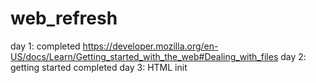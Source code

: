 # web_refresh

day 1: completed https://developer.mozilla.org/en-US/docs/Learn/Getting_started_with_the_web#Dealing_with_files
day 2: getting started completed
day 3: HTML init

